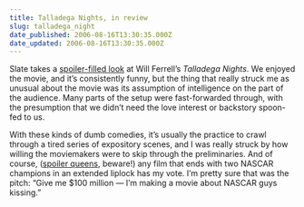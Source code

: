```yaml
---
title: Talladega Nights, in review
slug: talladega_night
date_published: 2006-08-16T13:30:35.000Z
date_updated: 2006-08-16T13:30:35.000Z
---
```


Slate takes a [spoiler-filled look](http://www.slate.com/id/2147278/) at Will Ferrell’s *Talladega Nights*. We enjoyed the movie, and it’s consistently funny, but the thing that really struck me as unusual about the movie was its assumption of intelligence on the part of the audience. Many parts of the setup were fast-forwarded through, with the presumption that we didn’t need the love interest or backstory spoon-fed to us.

With these kinds of dumb comedies, it’s usually the practice to crawl through a tired series of expository scenes, and I was really struck by how willing the moviemakers were to skip through the preliminaries. And of course, ([spoiler queens](/2003/12/29/spoilers_ahead_), beware!) any film that ends with two NASCAR champions in an extended liplock has my vote. I’m pretty sure that was the pitch: “Give me $100 million — I’m making a movie about NASCAR guys kissing.”
